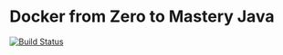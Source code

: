 # Docker from Zero to Mastery Java

[![Build Status](https://app.travis-ci.com/brunocesaromax/example-application-with-springBoot-and-docker.svg?branch=master)](https://app.travis-ci.com/brunocesaromax/example-application-with-springBoot-and-docker)
